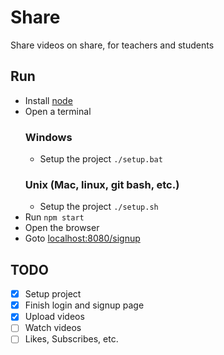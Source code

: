 # Share

Share videos on share, for teachers and students

## Run
  - Install [node](https://nodejs.org/en/)
  - Open a terminal
    ### Windows
    - Setup the project `./setup.bat`
    ### Unix (Mac, linux, git bash, etc.)
    - Setup the project `./setup.sh`
  - Run `npm start`
  - Open the browser
  - Goto [localhost:8080/signup](http://localhost:8080/signup)

## TODO

- [x] Setup project
- [x] Finish login and signup page
- [x] Upload videos
- [ ] Watch videos
- [ ] Likes, Subscribes, etc.
